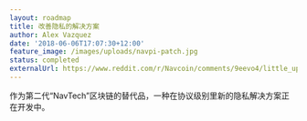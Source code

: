 ```yaml
---
layout: roadmap
title: 改善隐私的解决方案
author: Alex Vazquez
date: '2018-06-06T17:07:30+12:00'
feature_image: /images/uploads/navpi-patch.jpg
status: completed
externalUrl: https://www.reddit.com/r/Navcoin/comments/9eevo4/little_update_from_dev_team/
---
```


作为第二代“NavTech”区块链的替代品，一种在协议级别里新的隐私解决方案正在开发中。
